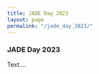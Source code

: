 ```yaml
---
title: JADE Day 2023
layout: page
permalink: "/jade_day_2023/"
---
```


### JADE Day 2023

Text....
